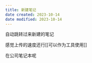 ```yaml
---
title: 新建笔记
date created: 2023-10-14
date modified: 2023-10-14
---
```


自动跳转过来新建的笔记


感觉上传的速度还行[[可以作为工具使用]]

在公司笔记本呢
